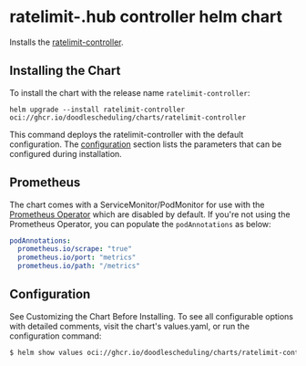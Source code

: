 # ratelimit-.hub controller helm chart

Installs the [ratelimit-controller](https://github.com/DoodleScheduling/ratelimit-controller).

## Installing the Chart

To install the chart with the release name `ratelimit-controller`:

```console
helm upgrade --install ratelimit-controller oci://ghcr.io/doodlescheduling/charts/ratelimit-controller
```

This command deploys the ratelimit-controller with the default configuration. The [configuration](#configuration) section lists the parameters that can be configured during installation.

## Prometheus

The chart comes with a ServiceMonitor/PodMonitor for use with the [Prometheus Operator](https://github.com/coreos/prometheus-operator) which are disabled by default.
If you're not using the Prometheus Operator, you can populate the `podAnnotations` as below:

```yaml
podAnnotations:
  prometheus.io/scrape: "true"
  prometheus.io/port: "metrics"
  prometheus.io/path: "/metrics"
```

## Configuration

See Customizing the Chart Before Installing. To see all configurable options with detailed comments, visit the chart's values.yaml, or run the configuration command:

```sh
$ helm show values oci://ghcr.io/doodlescheduling/charts/ratelimit-controller
```
